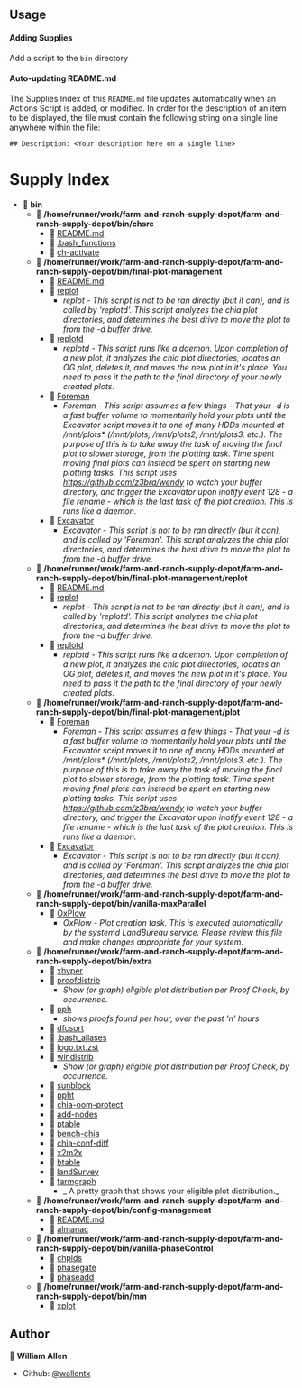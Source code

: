 ## Usage

#### Adding Supplies

Add a script to the `bin` directory

#### Auto-updating README.md

The Supplies Index of this `README.md` file updates automatically when an Actions Script is added, or modified. In order for the description of an item to be displayed, the file must contain the following string on a single line anywhere within the file:

`## Description: <Your description here on a single line>`

# Supply Index

- 📂 __bin__
   - 📂 __/home/runner/work/farm-and-ranch-supply-depot/farm-and-ranch-supply-depot/bin/chsrc__
      - 📄 [README.md](/chsrc/README.md)
      - 📄 [.bash_functions](/chsrc/.bash_functions)
      - 📄 [ch\-activate](/chsrc/ch-activate)
   - 📂 __/home/runner/work/farm-and-ranch-supply-depot/farm-and-ranch-supply-depot/bin/final-plot-management__
      - 📄 [README.md](/final-plot-management/README.md)
      - 📄 [replot](/final-plot-management/replot)
         - _replot - This script is not to be ran directly (but it can), and is called by 'replotd'. This script analyzes the chia plot directories, and determines the best drive to move the plot to from the -d buffer drive._
      - 📄 [replotd](/final-plot-management/replotd)
         - _replotd - This script runs like a daemon. Upon completion of a new plot, it analyzes the chia plot directories, locates an OG plot, deletes it, and moves the new plot in it's place. You need to pass it the path to the final directory of your newly created plots._
      - 📄 [Foreman](/final-plot-management/Foreman)
         - _Foreman - This script assumes a few things - That your -d is a fast buffer volume to momentarily hold your plots until the Excavator script moves it to one of many HDDs mounted at /mnt/plots* (/mnt/plots, /mnt/plots2, /mnt/plots3, etc.). The purpose of this is to take away the task of moving the final plot to slower storage, from the plotting task. Time spent moving final plots can instead be spent on starting new plotting tasks. This script uses https://github.com/z3bra/wendy to watch your buffer directory, and trigger the Excavator upon inotify event 128 - a file rename - which is the last task of the plot creation. This is runs like a daemon._
      - 📄 [Excavator](/final-plot-management/Excavator)
         - _Excavator - This script is not to be ran directly (but it can), and is called by 'Foreman'. This script analyzes the chia plot directories, and determines the best drive to move the plot to from the -d buffer drive._
   - 📂 __/home/runner/work/farm-and-ranch-supply-depot/farm-and-ranch-supply-depot/bin/final-plot-management/replot__
      - 📄 [README.md](/replot/README.md)
      - 📄 [replot](/replot/replot)
         - _replot - This script is not to be ran directly (but it can), and is called by 'replotd'. This script analyzes the chia plot directories, and determines the best drive to move the plot to from the -d buffer drive._
      - 📄 [replotd](/replot/replotd)
         - _replotd - This script runs like a daemon. Upon completion of a new plot, it analyzes the chia plot directories, locates an OG plot, deletes it, and moves the new plot in it's place. You need to pass it the path to the final directory of your newly created plots._
   - 📂 __/home/runner/work/farm-and-ranch-supply-depot/farm-and-ranch-supply-depot/bin/final-plot-management/plot__
      - 📄 [Foreman](/plot/Foreman)
         - _Foreman - This script assumes a few things - That your -d is a fast buffer volume to momentarily hold your plots until the Excavator script moves it to one of many HDDs mounted at /mnt/plots* (/mnt/plots, /mnt/plots2, /mnt/plots3, etc.). The purpose of this is to take away the task of moving the final plot to slower storage, from the plotting task. Time spent moving final plots can instead be spent on starting new plotting tasks. This script uses https://github.com/z3bra/wendy to watch your buffer directory, and trigger the Excavator upon inotify event 128 - a file rename - which is the last task of the plot creation. This is runs like a daemon._
      - 📄 [Excavator](/plot/Excavator)
         - _Excavator - This script is not to be ran directly (but it can), and is called by 'Foreman'. This script analyzes the chia plot directories, and determines the best drive to move the plot to from the -d buffer drive._
   - 📂 __/home/runner/work/farm-and-ranch-supply-depot/farm-and-ranch-supply-depot/bin/vanilla-maxParallel__
      - 📄 [OxPlow](/vanilla-maxParallel/OxPlow)
         - _OxPlow - Plot creation task. This is executed automatically by the systemd LandBureau service. Please review this file and make changes appropriate for your system._
   - 📂 __/home/runner/work/farm-and-ranch-supply-depot/farm-and-ranch-supply-depot/bin/extra__
      - 📄 [xhyper](/extra/xhyper)
      - 📄 [proofdistrib](/extra/proofdistrib)
         - _Show (or graph) eligible plot distribution per Proof Check, by occurrence._
      - 📄 [pph](/extra/pph)
         - _shows proofs found per hour, over the past 'n' hours_
      - 📄 [dfcsort](/extra/dfcsort)
      - 📄 [.bash_aliases](/extra/.bash_aliases)
      - 📄 [logo.txt.zst](/extra/logo.txt.zst)
      - 📄 [windistrib](/extra/windistrib)
         - _Show (or graph) eligible plot distribution per Proof Check, by occurrence._
      - 📄 [sunblock](/extra/sunblock)
      - 📄 [ppht](/extra/ppht)
      - 📄 [chia\-oom\-protect](/extra/chia-oom-protect)
      - 📄 [add\-nodes](/extra/add-nodes)
      - 📄 [ptable](/extra/ptable)
      - 📄 [bench\-chia](/extra/bench-chia)
      - 📄 [chia\-conf\-diff](/extra/chia-conf-diff)
      - 📄 [x2m2x](/extra/x2m2x)
      - 📄 [btable](/extra/btable)
      - 📄 [landSurvey](/extra/landSurvey)
      - 📄 [farmgraph](/extra/farmgraph)
         - _ A pretty graph that shows your eligible plot distribution._
   - 📂 __/home/runner/work/farm-and-ranch-supply-depot/farm-and-ranch-supply-depot/bin/config-management__
      - 📄 [README.md](/config-management/README.md)
      - 📄 [almanac](/config-management/almanac)
   - 📂 __/home/runner/work/farm-and-ranch-supply-depot/farm-and-ranch-supply-depot/bin/vanilla-phaseControl__
      - 📄 [chpids](/vanilla-phaseControl/chpids)
      - 📄 [phasegate](/vanilla-phaseControl/phasegate)
      - 📄 [phaseadd](/vanilla-phaseControl/phaseadd)
   - 📂 __/home/runner/work/farm-and-ranch-supply-depot/farm-and-ranch-supply-depot/bin/mm__
      - 📄 [xplot](/mm/xplot)


## Author

👤 **William Allen**

* Github: [@wallentx](https://github.com/wallentx)
